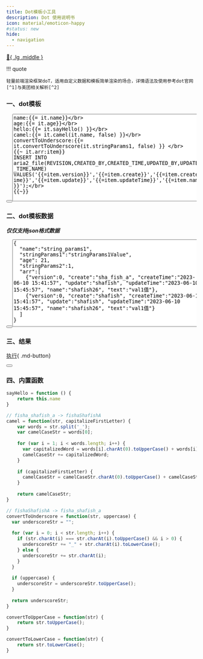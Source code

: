 ```yaml
---
title: Dot模板小工具
description: Dot 使用说明书
icon: material/emoticon-happy
#status: new
hide:
  - navigation
---
```


[ :fishing_pole_and_fish:{ .lg .middle } ](../../index.md)

!!! quote

    轻量前端渲染框架doT，适用自定义数据和模板简单渲染的场合，详情语法及使用参考dot官网[^1]与美团相关解析[^2]

### 一、dot模板

<div class="highlight"><pre id="__code_0"><span></span><button class="md-clipboard md-icon" title="复制" data-clipboard-target="#__code_0 > textarea"></button><textarea id="fisha_dot_templ" rows="15" style="width:100%;">
name:{{= it.name}}</br>
age:{{= it.age}}</br>
hello:{{= it.sayHello() }}</br>
camel:{{= it.camel(it.name, false) }}</br>
convertToUnderscore:{{= it.convertToUnderscore(it.stringParams1, false) }} </br>
{{~ it.arr:item}}
INSERT INTO aria2_file(REVISION,CREATED_BY,CREATED_TIME,UPDATED_BY,UPDATED_TIME,NAME) VALUES('{{=item.version}}','{{=item.create}}','{{=item.createTime}}','{{=item.update}}','{{=item.updateTime}}','{{=item.name}}');</br>
{{~}}
</textarea></pre></div>

### 二、dot模板数据
***仅仅支持json格式数据***

<div class="highlight"><pre id="__code_1"><span></span><button class="md-clipboard md-icon" title="复制" data-clipboard-target="#__code_1 > textarea"></button><textarea id="fisha_dot_jsondata" rows="15" style="width:100%">{
  "name":"string_params1",
  "stringParams1":"stringParams1Value",
  "age": 21,
  "stringParams2":1,
  "arr":[
    {"version":0, "create":"sha_fish_a", "createTime":"2023-06-10 15:41:57", "update":"shafish", "updateTime":"2023-06-10 15:45:57", "name":"shafish26", "text":"val1值"},
    {"version":0, "create":"shafish", "createTime":"2023-06-10 15:41:57", "update":"shafish", "updateTime":"2023-06-10 15:45:57", "name":"shafish26", "text":"val1值"}
  ]
}</textarea></pre></div>

### 三、结果
[执行][execu]{ .md-button}

<div class="highlight"><pre id="__code_2"><span></span><button class="md-clipboard md-icon" title="复制" data-clipboard-target="#__code_2 > code"></button><code id="fisha_dot_view"></code></pre></div>

<!-- <div id="fisha_dot_view" style="width:100%;border:2px solid #ff6e42;padding: 10px;border-radius:20px;"></div> -->

### 四、内置函数

``` js
sayHello = function () {
    return this.name
}

// fisha_shafish_a -> fishaShafishA
camel = function(str, capitalizeFirstLetter) {
    var words = str.split('_');
    var camelCaseStr = words[0];
    
    for (var i = 1; i < words.length; i++) {
      var capitalizedWord = words[i].charAt(0).toUpperCase() + words[i].slice(1);
      camelCaseStr += capitalizedWord;
    }
    
    if (capitalizeFirstLetter) {
      camelCaseStr = camelCaseStr.charAt(0).toUpperCase() + camelCaseStr.slice(1);
    }
    
    return camelCaseStr;
}

// fishaShafishA -> fisha_shafish_a
convertToUnderscore = function(str, uppercase) {
  var underscoreStr = "";
  
  for (var i = 0; i < str.length; i++) {
    if (str.charAt(i) === str.charAt(i).toUpperCase() && i > 0) {
      underscoreStr += "_" + str.charAt(i).toLowerCase();
    } else {
      underscoreStr += str.charAt(i);
    }
  }
  
  if (uppercase) {
    underscoreStr = underscoreStr.toUpperCase();
  }
  
  return underscoreStr;
}

convertToUpperCase = function(str) {
    return str.toUpperCase();
}

convertToLowerCase = function(str) {
    return str.toLowerCase();
}
```

[execu]: javascript:refreshDot()

[^1]: [https://github.com/olado/doT](https://github.com/olado/doT){target=_blank}
[^2]: [https://tech.meituan.com/dot.html](https://tech.meituan.com/dot.html){target=_blank}